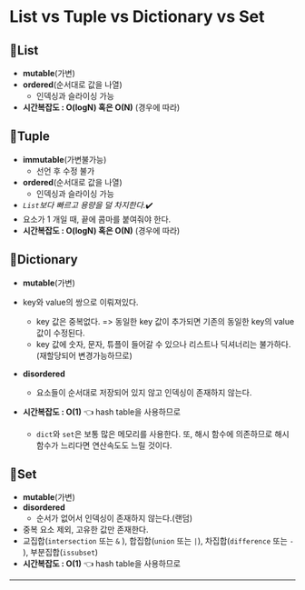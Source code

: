 # List vs Tuple vs Dictionary vs Set

## 🔎List

- **mutable**(가변)
- **ordered**(순서대로 값을 나열)
  - 인덱싱과 슬라이싱 가능
- **시간복잡도 : O(logN) 혹은 O(N)** (경우에 따라)



## 🔎Tuple

- **immutable**(가변불가능)
  - 선언 후 수정 불가
- **ordered**(순서대로 값을 나열)
  - 인덱싱과 슬라이싱 가능
- *`List`보다 빠르고 용량을 덜 차지한다.*✔️
- 요소가 1 개일 때, 끝에 콤마를 붙여줘야 한다.
- **시간복잡도 : O(logN) 혹은 O(N)**  (경우에 따라)



## 🔎Dictionary

- **mutable**(가변)

- key와 value의 쌍으로 이뤄져있다.
  - key 값은 중복없다. => 동일한 key 값이 추가되면 기존의 동일한 key의 value값이 수정된다. 
  - key 값에 숫자, 문자, 튜플이 들어갈 수 있으나 리스트나 딕셔너리는 불가하다.(재할당되어 변경가능하므로)

- **disordered**
  - 요소들이 순서대로 저장되어 있지 않고 인덱싱이 존재하지 않는다.
- **시간복잡도 : O(1)** 👈 hash table을 사용하므로
  - `dict`와 `set`은 보통 많은 메모리를 사용한다. 또, 해시 함수에 의존하므로 해시 함수가 느리다면 연산속도도 느릴 것이다.



## 🔎Set

- **mutable**(가변)
- **disordered**
  - 순서가 없어서 인덱싱이 존재하지 않는다.(랜덤)
- 중복 요소 제외, 고유한 값만 존재한다.
- 교집합(`intersection` 또는 `&` ), 합집합(`union` 또는 `|`), 차집합(`difference` 또는 `-` ), 부분집합(`issubset`)
- **시간복잡도 : O(1)** 👈 hash table을 사용하므로



---



